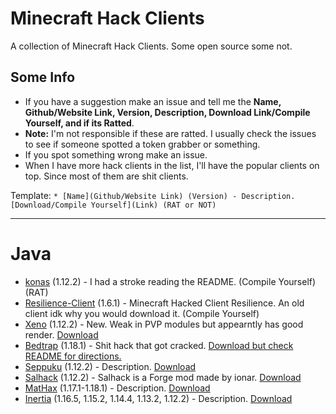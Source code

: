 # Minecraft Hack Clients
A collection of Minecraft Hack Clients. Some open source some not.

## Some Info
* If you have a suggestion make an issue and tell me the **Name, Github/Website Link, Version, Description, Download Link/Compile Yourself, and if its Ratted**.
* **Note:** I'm not responsible if these are ratted. I usually check the issues to see if someone spotted a token grabber or something.
* If you spot something wrong make an issue.
* When I have more hack clients in the list, I'll have the popular clients on top. Since most of them are shit clients.

Template: `* [Name](Github/Website Link) (Version) - Description. [Download/Compile Yourself](Link) (RAT or NOT)`

-------

# Java

* [konas](https://github.com/trapaholics/konas) (1.12.2) - I had a stroke reading the README. (Compile Yourself) (RAT)
* [Resilience-Client](https://github.com/MinecraftModdedClients/Resilience-Client-Source) (1.6.1) - Minecraft Hacked Client Resilience. An old client idk why you would download it. (Compile Yourself)
* [Xeno](https://github.com/XenoClientDevelopment/Xeno-Client) (1.12.2) - New. Weak in PVP modules but appearntly has good render. [Download](https://github.com/XenoClientDevelopment/Xeno-Client/releases/tag/1.2)
* [Bedtrap](https://github.com/PlutoSolutions/bedtrap-rip) (1.18.1) - Shit hack that got cracked. [Download but check README for directions.](https://github.com/PlutoSolutions/bedtrap-rip)
* [Seppuku](https://seppuku.pw/) (1.12.2) - Description. [Download](https://github.com/seppukudevelopment/seppuku/releases)
* [Salhack](https://github.com/ionar2/spidermod) (1.12.2) - Salhack is a Forge mod made by ionar. [Download](https://github.com/ionar2/spidermod/releases/tag/2.05)
* [MatHax](https://mathaxclient.xyz) (1.17.1-1.18.1) - Description. [Download](https://mathaxclient.xyz/Download)
* [Inertia](https://inertiaclient.com) (1.16.5, 1.15.2, 1.14.4, 1.13.2, 1.12.2) - Description. [Download](https://inertiaclient.com/Download.php)
